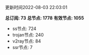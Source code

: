 更新时间2022-08-03 22:03:01

**总订阅: 73**
**总节点: 1778**
**有效节点: 1055**
- ss节点: 724
- trojan节点: 240
- v2ray节点: 84
- ssr节点: 7
